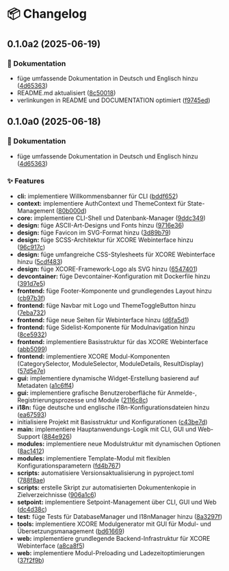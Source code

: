 # 📦 Changelog


## 0.1.0a2 (2025-06-19)


### 📝 Dokumentation

* füge umfassende Dokumentation in Deutsch und Englisch hinzu ([4d65363](https://github.com/x404bjrn/XCORE/commit/4d6536322b7c7b2cc1f0317c4a0aacbde4de4315))
* README.md aktualisiert ([8c50018](https://github.com/x404bjrn/XCORE/commit/8c500187b66eb3122b3b0193a8e903b6f270c766))
* verlinkungen in README und DOCUMENTATION optimiert ([f9745ed](https://github.com/x404bjrn/XCORE/commit/f9745edd7e74c297327346a8cf5a9df2f245a076))

## 0.1.0a0 (2025-06-18)


### 📝 Dokumentation

* füge umfassende Dokumentation in Deutsch und Englisch hinzu ([4d65363](https://github.com/x404bjrn/XCORE/commit/4d6536322b7c7b2cc1f0317c4a0aacbde4de4315))


### ✨ Features

* **cli:** implementiere Willkommensbanner für CLI ([bddf652](https://github.com/x404bjrn/XCORE/commit/bddf652858f9a73105f732f2a25f878db936a7d0))
* **context:** implementiere AuthContext und ThemeContext für State-Management ([80b000d](https://github.com/x404bjrn/XCORE/commit/80b000dd14256550cee65acfa019c9998e440377))
* **core:** implementiere CLI-Shell und Datenbank-Manager ([9ddc349](https://github.com/x404bjrn/XCORE/commit/9ddc3495f33774f70e600a3e6bbeccbef0bd4725))
* **design:** füge ASCII-Art-Designs und Fonts hinzu ([9716e36](https://github.com/x404bjrn/XCORE/commit/9716e362e239d60b68407468082eda0b740ef3b4))
* **design:** füge Favicon im SVG-Format hinzu ([3d89b79](https://github.com/x404bjrn/XCORE/commit/3d89b796886bf35165ed9014d9b38947f485948b))
* **design:** füge SCSS-Architektur für XCORE Webinterface hinzu ([96c917c](https://github.com/x404bjrn/XCORE/commit/96c917cd2d27274ff089a1abd27f846492079a48))
* **design:** füge umfangreiche CSS-Stylesheets für XCORE Webinterface hinzu ([5cdf483](https://github.com/x404bjrn/XCORE/commit/5cdf48336adf5b62b96906d37153bf4a6aac50c0))
* **design:** füge XCORE-Framework-Logo als SVG hinzu ([6547401](https://github.com/x404bjrn/XCORE/commit/654740149eb7c10b17b86fce1b6b4c3f9f528c98))
* **devcontainer:** füge Devcontainer-Konfiguration mit Dockerfile hinzu ([391d7e5](https://github.com/x404bjrn/XCORE/commit/391d7e5c907b8aa5a7c5e2d208c8656ed38d3c10))
* **frontend:** füge Footer-Komponente und grundlegendes Layout hinzu ([cb97b3f](https://github.com/x404bjrn/XCORE/commit/cb97b3f95cfc8f92558614504d4b313d8e2c45aa))
* **frontend:** füge Navbar mit Logo und ThemeToggleButton hinzu ([7eba732](https://github.com/x404bjrn/XCORE/commit/7eba7325da464cf907bca078cf4eaa3ef3cb8c5b))
* **frontend:** füge neue Seiten für Webinterface hinzu ([d6fa5d1](https://github.com/x404bjrn/XCORE/commit/d6fa5d12a79aa77008d004c7ac1f93973462d472))
* **frontend:** füge Sidelist-Komponente für Modulnavigation hinzu ([8ce5932](https://github.com/x404bjrn/XCORE/commit/8ce5932175a6ca923d629760f91c4264e89e887a))
* **frontend:** implementiere Basisstruktur für das XCORE Webinterface ([abb5099](https://github.com/x404bjrn/XCORE/commit/abb50999a2c1ced552bed656bd35232d65223f3c))
* **frontend:** implementiere XCORE Modul-Komponenten (CategorySelector, ModuleSelector, ModuleDetails, ResultDisplay) ([57d5e7e](https://github.com/x404bjrn/XCORE/commit/57d5e7e3e6ce0d887841610d18d1d7eae49ab7b8))
* **gui:** implementiere dynamische Widget-Erstellung basierend auf Metadaten ([a1c6ff4](https://github.com/x404bjrn/XCORE/commit/a1c6ff496b5d3e0a71394a08720cde515e3b6c1e))
* **gui:** implementiere grafische Benutzeroberfläche für Anmelde-, Registrierungsprozesse und Module ([2116c8c](https://github.com/x404bjrn/XCORE/commit/2116c8c0b8458c90dfed719390bb1937a2540267))
* **i18n:** füge deutsche und englische i18n-Konfigurationsdateien hinzu ([ea67593](https://github.com/x404bjrn/XCORE/commit/ea67593ef81398b2fd3592cf93cadd694fa2dd02))
* initialisiere Projekt mit Basisstruktur und Konfigurationen ([c43be7d](https://github.com/x404bjrn/XCORE/commit/c43be7d458c68e4364a09fc75058800c4b45327d))
* **main:** implementiere Hauptanwendungs-Logik mit CLI, GUI und Web-Support ([884e926](https://github.com/x404bjrn/XCORE/commit/884e9264f08a00ff3660d4bd988e0c1db79192d5))
* **modules:** implementiere neue Modulstruktur mit dynamischen Optionen ([8ac1412](https://github.com/x404bjrn/XCORE/commit/8ac141268594d83ad4a20232e4abbd3110f89e5e))
* **modules:** implementiere Template-Modul mit flexiblen Konfigurationsparametern ([fd4b767](https://github.com/x404bjrn/XCORE/commit/fd4b767aa3d122d663a7c85470b18f485603c9f8))
* **scripts:** automatisiere Versionsaktualisierung in pyproject.toml ([788f8ae](https://github.com/x404bjrn/XCORE/commit/788f8aeb90a769baf344fed7b169663558fa9b17))
* **scripts:** erstelle Skript zur automatisierten Dokumentenkopie in Zielverzeichnisse ([906a1c6](https://github.com/x404bjrn/XCORE/commit/906a1c611a2260218748a46fde98aa7f877b3d72))
* **setpoint:** implementiere Setpoint-Management über CLI, GUI und Web ([dc4d38c](https://github.com/x404bjrn/XCORE/commit/dc4d38cafee6ac95feea1bccd9d55d1455e4b361))
* **test:** füge Tests für DatabaseManager und I18nManager hinzu ([8a3297f](https://github.com/x404bjrn/XCORE/commit/8a3297f3830a1a3186a61fd1f230f960c181bd47))
* **tools:** implementiere XCORE Modulgenerator mit GUI für Modul- und Übersetzungsmanagement ([bd61669](https://github.com/x404bjrn/XCORE/commit/bd6166927bd2af84837dd14589c54d0f435436c3))
* **web:** implementiere grundlegende Backend-Infrastruktur für XCORE Webinterface ([a8ca8f5](https://github.com/x404bjrn/XCORE/commit/a8ca8f52f205962d74c81f7d99366496001261df))
* **web:** implementiere Modul-Preloading und Ladezeitoptimierungen ([37f2f9b](https://github.com/x404bjrn/XCORE/commit/37f2f9b239d0070ec7349148149fdef3db6f47e1))
